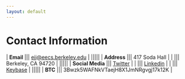 ```yaml
---
layout: default
---
```


Contact Information
===================

| **Email**        ||| <ejj@eecs.berkeley.edu> |
|||||
| **Address**      ||| 417 Soda Hall           |
|                  ||| Berkeley, CA 94720      |
|||||
| **Social Media** ||| [Twitter](https://twitter.com/EthanJJackson) |
|                  ||| [Linkedin](https://www.linkedin.com/pub/ethan-jackson/b/780/344) |
|                  ||| [Keybase](https://keybase.io/ejj) |
|||||
| **BTC**          ||| 3Bwzk5WAFNkVTaejH8X1JmNRgvgj17k12K |
